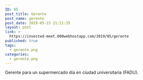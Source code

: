 ```yaml
---
ID: 95
post_title: Gerente
post_name: gerente
post_date: 2019-05-23 21:21:35
layout: post
link: >
  https://invested-meet.000webhostapp.com/2019/05/gerente
published: true
tags:
  - gerente.png
categories:
  - gerente.png
---
```

Gerente para un supermercado día en ciudad universitaria (FADU).